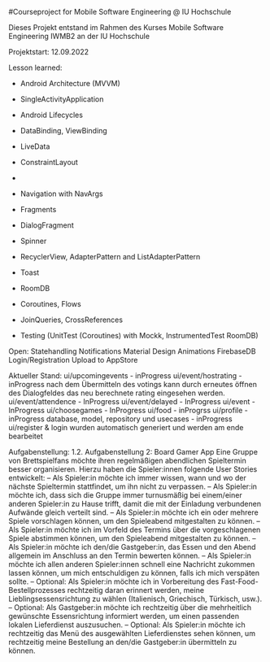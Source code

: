 #Courseproject for Mobile Software Engineering @ IU Hochschule

Dieses Projekt entstand  im Rahmen des Kurses Mobile Software Engineering IWMB2 an der IU Hochschule

Projektstart: 12.09.2022 

Lesson learned: 
- Android Architecture (MVVM) 
- SingleActivityApplication
- Android Lifecycles
- DataBinding, ViewBinding
- LiveData 
- ConstraintLayout 
- 
- Navigation with NavArgs
- Fragments 
- DialogFragment
- Spinner
- RecyclerView, AdapterPattern and ListAdapterPattern
- Toast 

- RoomDB
- Coroutines, Flows
- JoinQueries, CrossReferences
- Testing (UnitTest (Coroutines) with Mockk, InstrumentedTest RoomDB)

Open:
Statehandling 
Notifications 
Material Design
Animations
FirebaseDB
Login/Registration
Upload to AppStore


Aktueller Stand:
ui/upcomingevents - inProgress 
ui/event/hostrating - inProgress
nach dem Übermitteln des votings kann durch erneutes öffnen des Dialogfeldes das neu berechnete rating eingesehen werden.
ui/event/attendence - InProgress 
ui/event/delayed - InProgress 
ui/event - InProgress 
ui/choosegames - InProgress 
ui/food - inProgrss 
ui/profile - inProgress 
database, model, repository und usecases - inProgress 
ui/register & login wurden automatisch generiert und werden am ende bearbeitet

Aufgabenstellung:
1.2. Aufgabenstellung 2: Board Gamer App
Eine Gruppe von Brettspielfans möchte ihren regelmäßigen abendlichen Spieltermin besser organisieren. Hierzu
haben die Spieler:innen folgende User Stories entwickelt:
– Als Spieler:in möchte ich immer wissen, wann und wo der nächste Spieltermin stattfindet, um ihn nicht
zu verpassen.
– Als Spieler:in möchte ich, dass sich die Gruppe immer turnusmäßig bei einem/einer anderen Spieler:in
zu Hause trifft, damit die mit der Einladung verbundenen Aufwände gleich verteilt sind.
– Als Spieler:in möchte ich ein oder mehrere Spiele vorschlagen können, um den Spieleabend mitgestalten
zu können.
– Als Spieler:in möchte ich im Vorfeld des Termins über die vorgeschlagenen Spiele abstimmen können,
um den Spieleabend mitgestalten zu können.
– Als Spieler:in möchte ich den/die Gastgeber:in, das Essen und den Abend allgemein im Anschluss an den
Termin bewerten können.
– Als Spieler:in möchte ich allen anderen Spieler:innen schnell eine Nachricht zukommen lassen können,
um mich entschuldigen zu können, falls ich mich verspäten sollte.
– Optional: Als Spieler:in möchte ich in Vorbereitung des Fast-Food-Bestellprozesses rechtzeitig daran
erinnert werden, meine Lieblingsessensrichtung zu wählen (Italienisch, Griechisch, Türkisch, usw.).
– Optional: Als Gastgeber:in möchte ich rechtzeitig über die mehrheitlich gewünschte Essensrichtung
informiert werden, um einen passenden lokalen Lieferdienst auszusuchen.
– Optional: Als Spieler:in möchte ich rechtzeitig das Menü des ausgewählten Lieferdienstes sehen können,
um rechtzeitig meine Bestellung an den/die Gastgeber:in übermitteln zu können.
